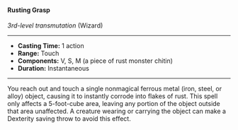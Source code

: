 #### Rusting Grasp
*3rd-level transmutation* (Wizard)
___
- **Casting Time:** 1 action
- **Range:** Touch
- **Components:** V, S, M (a piece of rust monster chitin)
- **Duration:** Instantaneous
---
You reach out and touch a single nonmagical ferrous metal (iron, steel, or alloy) object, causing it to instantly corrode into flakes of rust. This spell only affects a 5-foot-cube area, leaving any portion of the object outside that area unaffected. A creature wearing or carrying the object can make a Dexterity saving throw to avoid this effect.
